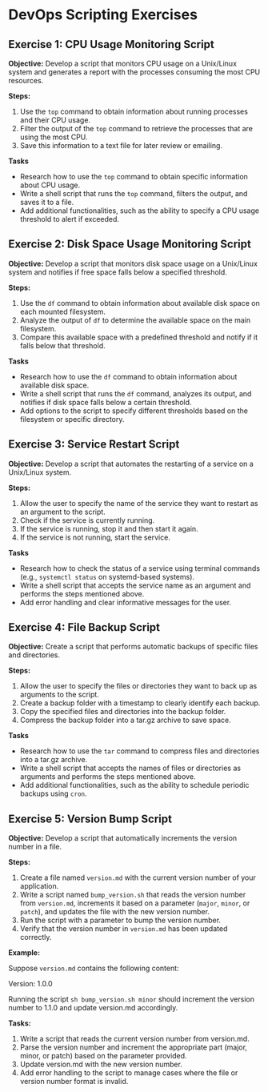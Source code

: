 # DevOps Scripting Exercises

## Exercise 1: CPU Usage Monitoring Script

**Objective:** Develop a script that monitors CPU usage on a Unix/Linux system and generates a report with the processes consuming the most CPU resources.

**Steps:**

1. Use the `top` command to obtain information about running processes and their CPU usage.
2. Filter the output of the `top` command to retrieve the processes that are using the most CPU.
3. Save this information to a text file for later review or emailing.

**Tasks**

- Research how to use the `top` command to obtain specific information about CPU usage.
- Write a shell script that runs the `top` command, filters the output, and saves it to a file.
- Add additional functionalities, such as the ability to specify a CPU usage threshold to alert if exceeded.

## Exercise 2: Disk Space Usage Monitoring Script

**Objective:** Develop a script that monitors disk space usage on a Unix/Linux system and notifies if free space falls below a specified threshold.

**Steps:**

1. Use the `df` command to obtain information about available disk space on each mounted filesystem.
2. Analyze the output of `df` to determine the available space on the main filesystem.
3. Compare this available space with a predefined threshold and notify if it falls below that threshold.

**Tasks**

- Research how to use the `df` command to obtain information about available disk space.
- Write a shell script that runs the `df` command, analyzes its output, and notifies if disk space falls below a certain threshold.
- Add options to the script to specify different thresholds based on the filesystem or specific directory.

## Exercise 3: Service Restart Script

**Objective:** Develop a script that automates the restarting of a service on a Unix/Linux system.

**Steps:**

1. Allow the user to specify the name of the service they want to restart as an argument to the script.
2. Check if the service is currently running.
3. If the service is running, stop it and then start it again.
4. If the service is not running, start the service.

**Tasks**

- Research how to check the status of a service using terminal commands (e.g., `systemctl status` on systemd-based systems).
- Write a shell script that accepts the service name as an argument and performs the steps mentioned above.
- Add error handling and clear informative messages for the user.

## Exercise 4: File Backup Script

**Objective:** Create a script that performs automatic backups of specific files and directories.

**Steps:**

1. Allow the user to specify the files or directories they want to back up as arguments to the script.
2. Create a backup folder with a timestamp to clearly identify each backup.
3. Copy the specified files and directories into the backup folder.
4. Compress the backup folder into a tar.gz archive to save space.

**Tasks**

- Research how to use the `tar` command to compress files and directories into a tar.gz archive.
- Write a shell script that accepts the names of files or directories as arguments and performs the steps mentioned above.
- Add additional functionalities, such as the ability to schedule periodic backups using `cron`.

## Exercise 5: Version Bump Script

**Objective:** Develop a script that automatically increments the version number in a file.

**Steps:**

1. Create a file named `version.md` with the current version number of your application.
2. Write a script named `bump_version.sh` that reads the version number from `version.md`, increments it based on a parameter (`major`, `minor`, or `patch`), and updates the file with the new version number.
3. Run the script with a parameter to bump the version number.
4. Verify that the version number in `version.md` has been updated correctly.

**Example:**

Suppose `version.md` contains the following content:

Version: 1.0.0

Running the script `sh bump_version.sh minor` should increment the version number to 1.1.0 and update version.md accordingly.

**Tasks:**

1. Write a script that reads the current version number from version.md.
2. Parse the version number and increment the appropriate part (major, minor, or patch) based on the parameter provided.
3. Update version.md with the new version number.
4. Add error handling to the script to manage cases where the file or version number format is invalid.
